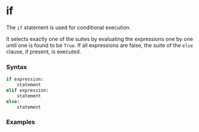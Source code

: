# if

The `if` statement is used for conditional execution.

It selects exactly one of the suites by evaluating the expressions one by one until one is found to be `True`. If all expressions are false, the suite of the `else` clause, if present, is executed.

### Syntax
```python
if expression:
    statement
elif expression:
    statement
else:
    statement
```

### Examples